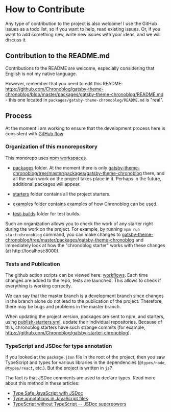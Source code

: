 # How to Contribute

Any type of contribution to the project is also welcome! I use the GitHub issues as a todo list, so if you want to help, read existing issues. Or, if you want to add something new, write new issues with your ideas, and we will discuss it.

## Contribution to the README.md

Contributions to the README are welcome, especially considering that English is not my native language.

However, remember that you need to edit this README: https://github.com/Chronoblog/gatsby-theme-chronoblog/blob/master/packages/gatsby-theme-chronoblog/README.md - this one located in `packages/gatsby-theme-chronoblog/README.md` is "real".

## Process

At the moment I am working to ensure that the development process here is consistent with [GitHub flow](https://guides.github.com/introduction/flow/)

### Organization of this monorepository

This monorepo uses [npm workspaces](https://docs.npmjs.com/cli/v7/using-npm/workspaces).

- [packages](https://github.com/Chronoblog/gatsby-theme-chronoblog/tree/master/packages) folder. At the moment there is only [gatsby-theme-chronoblog/tree/master/packages/gatsby-theme-chronoblog](https://github.com/Chronoblog/gatsby-theme-chronoblog/tree/master/packages/gatsby-theme-chronoblog) there, and all the main work on the project takes place in it. Perhaps in the future, additional packages will appear.

- [starters](https://github.com/Chronoblog/gatsby-theme-chronoblog/tree/master/starters) folder contains all the project starters.

- [examples](https://github.com/Chronoblog/gatsby-theme-chronoblog/tree/master/starters) folder contains examples of how Chronoblog can be used.

- [test-builds](https://github.com/Chronoblog/gatsby-theme-chronoblog/tree/master/test-builds) folder for test builds.

Such an organization allows you to check the work of any starter right during the work on the project. For example, by running `npm run start:chronoblog` command, you can make changes to [gatsby-theme-chronoblog/tree/master/packages/gatsby-theme-chronoblog](https://github.com/Chronoblog/gatsby-theme-chronoblog/tree/master/packages/gatsby-theme-chronoblog) and immediately look at how the "chronoblog starter" works with these changes (at http://localhost:8000).

### Tests and Publication

The github action scripts can be viewed here: [workflows](https://github.com/Chronoblog/gatsby-theme-chronoblog/tree/master/.github/workflows). Each time changes are added to the repo, tests are launched. This allows to check if everything is working correctly.

We can say that the master branch is a development branch since changes in the branch alone do not lead to the publication of the project. Therefore, there may be bugs and problems in the master branch.

When updating the project version, packages are sent to npm, and starters, using [publish-starters.yml](https://github.com/Chronoblog/gatsby-theme-chronoblog/blob/master/.github/workflows/publish-starters.yml), update their individual repositories. Because of this, chronoblog starters have such strange commits (for example, https://github.com/Chronoblog/gatsby-starter-chronoblog).

### TypeScript and JSDoc for type annotation

If you looked at the `package.json` file in the root of the project, then you saw TypeScript and types for various libraries in the dependencies (`@types/node`, `@types/react`, etc.). But the project is written in `js`?

The fact is that JSDoc comments are used to declare types. Read more about this method in these articles:

- [Type Safe JavaScript with JSDoc](https://medium.com/@trukrs/type-safe-javascript-with-jsdoc-7a2a63209b76)
- [Type annotations in JavaScript files](https://ricostacruz.com/til/typescript-jsdoc)
- [TypeScript without TypeScript -- JSDoc superpowers](https://fettblog.eu/typescript-jsdoc-superpowers/)
